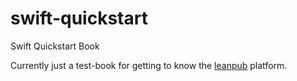 # swift-quickstart
Swift Quickstart Book

Currently just a test-book for getting to know the [leanpub](https://leanpub.com/) platform.
